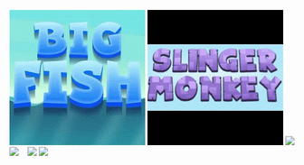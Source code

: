 
![](squaregif.gif)
![](slingermonkey.gif)
![](giftdeck.gif)
![](dinocatch.gif)
&nbsp;&nbsp;&nbsp;![](skidcar.gif)
![](cutiepie.gif)


